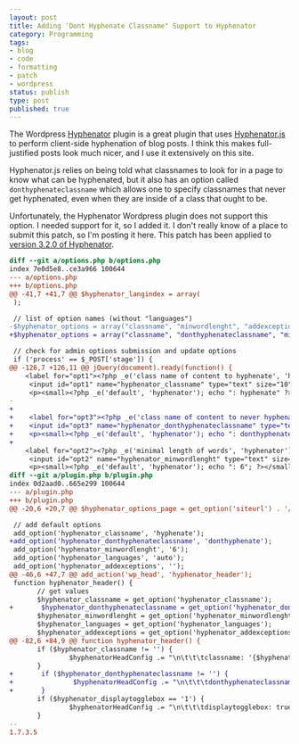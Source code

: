 ```yaml
---
layout: post
title: Adding 'Dont Hyphenate Classname" Support to Hyphenator
category: Programming
tags:
- blog
- code
- formatting
- patch
- wordpress
status: publish
type: post
published: true
---
```


The Wordpress [Hyphenator](http://wordpress.org/extend/plugins/hyphenator/") plugin is a great plugin that uses [Hyphenator.js](http://code.google.com/p/hyphenator/") to perform client-side hyphenation of blog posts.  I think this makes full-justified posts look much nicer, and I use it extensively on this site.

Hyphenator.js relies on being told what classnames to look for in a page to know what can be hyphenated, but it also has an option called `donthyphenateclassname` which allows one to specify classnames that never get hyphenated, even when they are inside of a class that ought to be.

Unfortunately, the Hyphenator Wordpress plugin does not support this option.  I needed support for it, so I added it.  I don't really know of a place to submit this patch, so I'm posting it here.  This patch has been applied to [version 3.2.0 of Hyphenator](http://wordpress.org/extend/plugins/hyphenator/download/").

~~~patch
diff --git a/options.php b/options.php
index 7e0d5e8..ce3a966 100644
--- a/options.php
+++ b/options.php
@@ -41,7 +41,7 @@ $hyphenator_langindex = array(
 );

 // list of option names (without "languages")
-$hyphenator_options = array("classname", "minwordlenght", "addexceptions", "displaytogglebox", "hypenchar", "usetrunk", "intermediatestate");
+$hyphenator_options = array("classname", "donthyphenateclassname", "minwordlenght", "addexceptions", "displaytogglebox", "hypenchar", "usetrunk", "intermediatestate");

 // check for admin options submission and update options
 if ('process' == $_POST['stage']) {
@@ -126,7 +126,11 @@ jQuery(document).ready(function() {
    <label for="opt1"><?php _e('class name of content to hyphenate', 'hyphenator') ?></label>
     <input id="opt1" name="hyphenator_classname" type="text" size="10" value="<?php echo $hyphenator_['classname'] ?>" />
     <p><small><?php _e('default', 'hyphenator'); echo ": hyphenate" ?></small></p>
-
+
+    <label for="opt3"><?php _e('class name of content to never hyphenate', 'hyphenator') ?></label>
+    <input id="opt3" name="hyphenator_donthyphenateclassname" type="text" size="10" value="<?php echo $hyphenator_['donthyphenateclassname'] ?>" />
+    <p><small><?php _e('default', 'hyphenator'); echo ": donthyphenate" ?></small></p>
+
    <label for="opt2"><?php _e('minimal length of words', 'hyphenator') ?></label>
     <input id="opt2" name="hyphenator_minwordlenght" type="text" size="10" value="<?php echo $hyphenator_['minwordlenght'] ?>" />
     <p><small><?php _e('default', 'hyphenator'); echo ": 6"; ?></small></p>
diff --git a/plugin.php b/plugin.php
index 0d2aad0..665e299 100644
--- a/plugin.php
+++ b/plugin.php
@@ -20,6 +20,7 @@ $hyphenator_options_page = get_option('siteurl') . '/wp-admin/admin.php?page=hyp

 // add default options
 add_option('hyphenator_classname', 'hyphenate');
+add_option('hyphenator_donthyphenateclassname', 'donthyphenate');
 add_option('hyphenator_minwordlenght', '6');
 add_option('hyphenator_languages', 'auto');
 add_option('hyphenator_addexceptions', '');
@@ -46,6 +47,7 @@ add_action('wp_head', 'hyphenator_header');
 function hyphenator_header() {
       // get values
       $hyphenator_classname = get_option('hyphenator_classname');
+       $hyphenator_donthyphenateclassname = get_option('hyphenator_donthyphenateclassname');
       $hyphenator_minwordlenght = get_option('hyphenator_minwordlenght');
       $hyphenator_languages = get_option('hyphenator_languages');
       $hyphenator_addexceptions = get_option('hyphenator_addexceptions');
@@ -82,6 +84,9 @@ function hyphenator_header() {
       if ($hyphenator_classname != '') {
               $hyphenatorHeadConfig .= "\n\t\t\tclassname: '{$hyphenator_classname}',";
       }
+       if ($hyphenator_donthyphenateclassname != '') {
+               $hyphenatorHeadConfig .= "\n\t\t\tdonthyphenateclassname: '{$hyphenator_donthyphenateclassname}',";
+       }
       if ($hyphenator_displaytogglebox == '1') {
               $hyphenatorHeadConfig .= "\n\t\t\tdisplaytogglebox: true,";
       }
--
1.7.3.5
~~~

